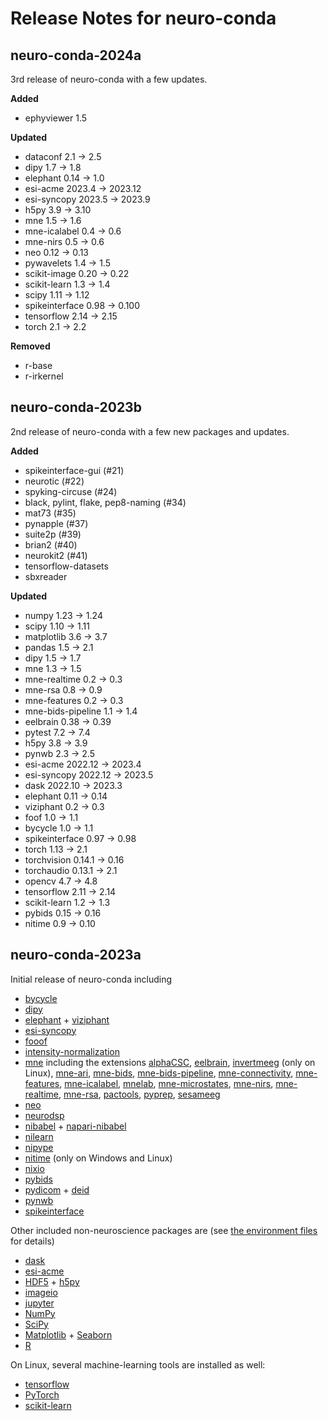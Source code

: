 # Release Notes for neuro-conda

## neuro-conda-2024a

3rd release of neuro-conda with a few updates.

**Added**

- ephyviewer 1.5

**Updated**

- dataconf 2.1 &rarr; 2.5
- dipy 1.7 &rarr; 1.8
- elephant 0.14 &rarr; 1.0
- esi-acme 2023.4 &rarr; 2023.12
- esi-syncopy 2023.5 &rarr; 2023.9
- h5py 3.9 &rarr; 3.10
- mne 1.5 &rarr; 1.6
- mne-icalabel 0.4 &rarr; 0.6
- mne-nirs 0.5 &rarr; 0.6
- neo 0.12 &rarr; 0.13
- pywavelets 1.4 &rarr; 1.5
- scikit-image 0.20 &rarr; 0.22
- scikit-learn 1.3 &rarr; 1.4
- scipy 1.11 &rarr; 1.12
- spikeinterface 0.98 &rarr; 0.100
- tensorflow 2.14 &rarr; 2.15
- torch 2.1 &rarr; 2.2

**Removed**

- r-base
- r-irkernel

## neuro-conda-2023b

2nd release of neuro-conda with a few new packages and updates.

**Added**

- spikeinterface-gui (#21)
- neurotic (#22)
- spyking-circuse (#24)
- black, pylint, flake, pep8-naming (#34)
- mat73 (#35)
- pynapple (#37)
- suite2p (#39)
- brian2 (#40)
- neurokit2 (#41)
- tensorflow-datasets
- sbxreader

**Updated**

- numpy 1.23 &rarr; 1.24
- scipy 1.10 &rarr; 1.11
- matplotlib 3.6 &rarr; 3.7
- pandas 1.5 &rarr; 2.1
- dipy 1.5 &rarr; 1.7
- mne 1.3 &rarr; 1.5
- mne-realtime 0.2 &rarr; 0.3
- mne-rsa 0.8 &rarr; 0.9
- mne-features 0.2 &rarr; 0.3
- mne-bids-pipeline 1.1 &rarr; 1.4
- eelbrain 0.38 &rarr; 0.39
- pytest 7.2 &rarr; 7.4
- h5py 3.8 &rarr; 3.9
- pynwb 2.3 &rarr; 2.5
- esi-acme 2022.12 &rarr; 2023.4
- esi-syncopy 2022.12 &rarr; 2023.5
- dask 2022.10 &rarr; 2023.3
- elephant 0.11 &rarr; 0.14
- viziphant 0.2 &rarr; 0.3
- foof 1.0 &rarr; 1.1
- bycycle 1.0 &rarr; 1.1
- spikeinterface 0.97 &rarr; 0.98
- torch 1.13 &rarr; 2.1
- torchvision 0.14.1 &rarr; 0.16
- torchaudio 0.13.1 &rarr; 2.1
- opencv 4.7 &rarr; 4.8
- tensorflow 2.11 &rarr; 2.14
- scikit-learn 1.2 &rarr; 1.3
- pybids 0.15 &rarr; 0.16
- nitime 0.9 &rarr; 0.10

## neuro-conda-2023a

Initial release of neuro-conda including

- [bycycle](https://bycycle-tools.github.io)
- [dipy](https://dipy.org/)
- [elephant](https://elephant.readthedocs.io) + [viziphant](https://viziphant.readthedocs.io)
- [esi-syncopy](https://syncopy.readthedocs.io)
- [fooof](https://fooof-tools.github.io)
- [intensity-normalization](https://intensity-normalization.readthedocs.io/en/latest/readme.html)
- [mne](https://mne.tools) including the extensions
    [alphaCSC](https://alphacsc.github.io/stable/index.html),
    [eelbrain](https://eelbrain.readthedocs.io/en/stable/index.html),
    [invertmeeg](https://github.com/LukeTheHecker/invert) (only on Linux),
    [mne-ari](https://github.com/john-veillette/mne-ari),
    [mne-bids](https://mne.tools/mne-bids/stable/index.html),
    [mne-bids-pipeline](https://mne.tools/mne-bids-pipeline/1.1/index.html),
    [mne-connectivity](https://mne.tools/mne-connectivity/stable/index.html),
    [mne-features](https://mne.tools/mne-features/),
    [mne-icalabel](https://mne.tools/mne-icalabel/stable/index.html),
    [mnelab](https://mnelab.readthedocs.io/en/latest/index.html),
    [mne-microstates](https://github.com/wmvanvliet/mne_microstates),
    [mne-nirs](https://mne.tools/mne-nirs/stable/index.html),
    [mne-realtime](https://mne.tools/mne-realtime/),
    [mne-rsa](https://users.aalto.fi/~vanvlm1/mne-rsa/),
    [pactools](https://pactools.github.io/index.html),
    [pyprep](https://github.com/sappelhoff/pyprep),
    [sesameeg](https://pybees.github.io/sesameeg/)
- [neo](https://neo.readthedocs.io)
- [neurodsp](https://neurodsp-tools.github.io)
- [nibabel](https://nipy.org/nibabel/) + [napari-nibabel](https://nipy.org/packages/napari-nibabel/index.html)
- [nilearn](https://nilearn.github.io/stable/index.html)
- [nipype](https://nipype.readthedocs.io/en/latest/)
- [nitime](https://nipy.org/nitime/) (only on Windows and Linux)
- [nixio](https://nixio.readthedocs.io)
- [pybids](https://bids-standard.github.io/pybids/)
- [pydicom](https://pydicom.github.io/) + [deid](https://pydicom.github.io/deid/)
- [pynwb](https://pynwb.readthedocs.io)
- [spikeinterface](https://spikeinterface.readthedocs.io)

Other included non-neuroscience packages are (see [the environment files](/envs) for details)

- [dask](https://www.dask.org)
- [esi-acme](https://esi-acme.readthedocs.io)
- [HDF5](https://www.hdfgroup.org/solutions/hdf5/) + [h5py](https://www.h5py.org/)
- [imageio](https://imageio.readthedocs.io/en/stable/)
- [jupyter](https://jupyter.org)
- [NumPy](https://numpy.org/)
- [SciPy](https://scipy.org/)
- [Matplotlib](https://matplotlib.org/) + [Seaborn](https://seaborn.pydata.org/)
- [R](https://www.r-project.org/)

On Linux, several machine-learning tools are installed as well:

- [tensorflow](https://www.tensorflow.org)
- [PyTorch](https://pytorch.org)
- [scikit-learn](https://scikit-learn.org)